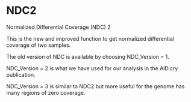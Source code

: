 # NDC2
Normalized Differential Coverage (NDC) 2

This is the new and improved function to get normalized differential coverage of two samples. 

The old version of NDC is available by choosing NDC_Version = 1.

NDC_Version = 2 is what we have used for our analysis in the AID.cry publication.

NDC_Version = 3 is similar to NDC2 but more useful for the genome has many regions of zero coverage.
